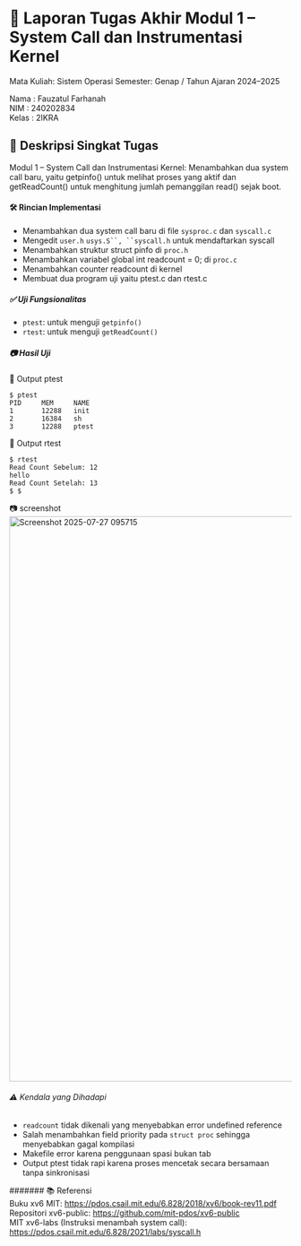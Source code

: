 # 📝 Laporan Tugas Akhir Modul 1 – System Call dan Instrumentasi Kernel  
Mata Kuliah: Sistem Operasi Semester: Genap / Tahun Ajaran 2024–2025

Nama  : Fauzatul Farhanah  
NIM   : 240202834  
Kelas : 2IKRA

## 📌 Deskripsi Singkat Tugas  
Modul 1 – System Call dan Instrumentasi Kernel: Menambahkan dua system call baru, yaitu getpinfo() untuk melihat proses yang aktif dan getReadCount() untuk menghitung jumlah pemanggilan read() sejak boot.

#### 🛠️ Rincian Implementasi
- Menambahkan dua system call baru di file `sysproc.c` dan `syscall.c`
- Mengedit `user.h` `usys.S``, ``syscall.h` untuk mendaftarkan syscall
- Menambahkan struktur struct pinfo di `proc.h`
- Menambahkan variabel global int readcount = 0; di `proc.c`
- Menambahkan counter readcount di kernel
- Membuat dua program uji yaitu ptest.c dan rtest.c

##### ✅ Uji Fungsionalitas
- `ptest`: untuk menguji `getpinfo()`
- `rtest`: untuk menguji `getReadCount()`
  
##### 📷 Hasil Uji  
📍 Output ptest
```
$ ptest  
PID     MEM     NAME  
1       12288   init  
2       16384   sh  
3       12288   ptest
```
📍 Output rtest
```
$ rtest  
Read Count Sebelum: 12  
hello  
Read Count Setelah: 13  
$ $   
```
📷 screenshot  
<img width="1904" height="1009" alt="Screenshot 2025-07-27 095715" src="https://github.com/user-attachments/assets/34eed1ec-e1d3-4e50-b4ce-57805446fe8f" />

###### ⚠️ Kendala yang Dihadapi
- `readcount` tidak dikenali yang menyebabkan error undefined reference
- Salah menambahkan field priority pada `struct proc` sehingga menyebabkan gagal kompilasi
- Makefile error karena penggunaan spasi bukan tab
- Output ptest tidak rapi karena proses mencetak secara bersamaan tanpa sinkronisasi

####### 📚 Referensi  
Buku xv6 MIT: https://pdos.csail.mit.edu/6.828/2018/xv6/book-rev11.pdf  
Repositori xv6-public: https://github.com/mit-pdos/xv6-public  
MIT xv6-labs (Instruksi menambah system call): https://pdos.csail.mit.edu/6.828/2021/labs/syscall.h





